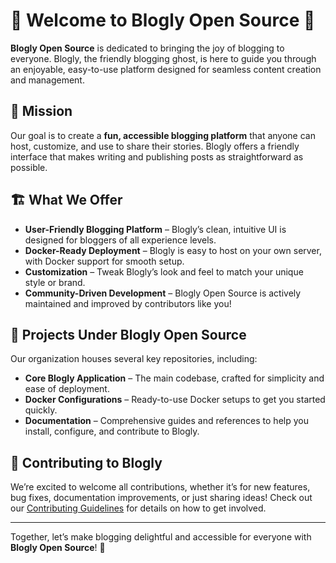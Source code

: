 # 👻 Welcome to Blogly Open Source 👻

**Blogly Open Source** is dedicated to bringing the joy of blogging to everyone. Blogly, the friendly blogging ghost, is here to guide you through an enjoyable, easy-to-use platform designed for seamless content creation and management.

## 🌟 Mission

Our goal is to create a **fun, accessible blogging platform** that anyone can host, customize, and use to share their stories. Blogly offers a friendly interface that makes writing and publishing posts as straightforward as possible.

## 🏗️ What We Offer

- **User-Friendly Blogging Platform** – Blogly’s clean, intuitive UI is designed for bloggers of all experience levels.
- **Docker-Ready Deployment** – Blogly is easy to host on your own server, with Docker support for smooth setup.
- **Customization** – Tweak Blogly’s look and feel to match your unique style or brand.
- **Community-Driven Development** – Blogly Open Source is actively maintained and improved by contributors like you!

## 🐙 Projects Under Blogly Open Source

Our organization houses several key repositories, including:

- **Core Blogly Application** – The main codebase, crafted for simplicity and ease of deployment.
- **Docker Configurations** – Ready-to-use Docker setups to get you started quickly.
- **Documentation** – Comprehensive guides and references to help you install, configure, and contribute to Blogly.

## 🤝 Contributing to Blogly

We’re excited to welcome all contributions, whether it’s for new features, bug fixes, documentation improvements, or just sharing ideas! Check out our [Contributing Guidelines](#) for details on how to get involved.

---

Together, let’s make blogging delightful and accessible for everyone with **Blogly Open Source**! 📝
